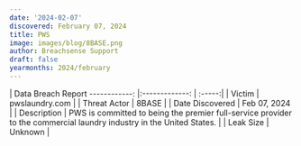 ```yaml
---
date: '2024-02-07'
discovered: February 07, 2024
title: PWS
image: images/blog/8BASE.png
author: Breachsense Support
draft: false
yearmonths: 2024/february
---
```



| Data Breach Report
------------:     |:-------------:    | :-----:|
| Victim      | pwslaundry.com      | 
| Threat Actor      | 8BASE      | 
| Date Discovered      | Feb 07, 2024      | 
| Description      | PWS is committed to being the premier full-service provider to the commercial laundry industry in the United States.      | 
| Leak Size      | Unknown      | 

